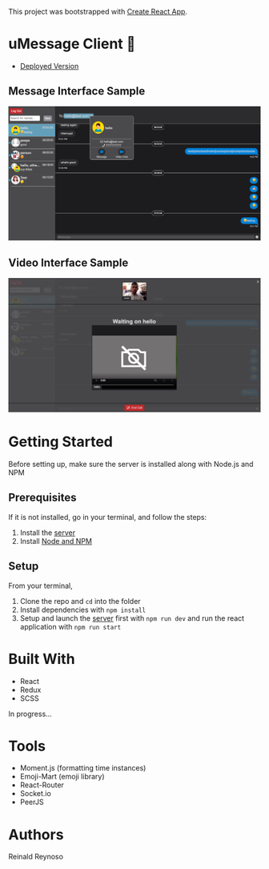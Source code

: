 This project was bootstrapped with [Create React App](https://github.com/facebook/create-react-app).

# uMessage Client 📱

* [Deployed Version](https://umessenger-frontend.herokuapp.com/)

## Message Interface Sample

![Image of Message](public/sample-image/message-sample.png)

## Video Interface Sample

![Image of Video](public/sample-image/video-sample.png)

# Getting Started
Before setting up, make sure the server is installed along with Node.js and NPM

## Prerequisites
If it is not installed, go in your terminal, and follow the steps:

1. Install the [server](https://github.com/reireynoso/photo-mern) 
2. Install [Node and NPM](https://www.npmjs.com/get-npm)

## Setup

From your terminal,

1. Clone the repo and `cd` into the folder
2. Install dependencies with `npm install`
3. Setup and launch the [server](https://github.com/reireynoso/umessenger-app/tree/master/backend) first with `npm run dev` and run the react application with `npm run start`

# Built With

* React
* Redux
* SCSS

In progress...

# Tools

* Moment.js (formatting time instances)
* Emoji-Mart (emoji library)
* React-Router
* Socket.io 
* PeerJS

# Authors
Reinald Reynoso